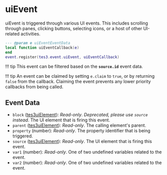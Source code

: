 <!---
	This file is autogenerated. Do not edit this file manually. Your changes will be ignored.
	More information: https://github.com/MWSE/MWSE/tree/master/docs
-->

# uiEvent
<div class="search_terms" style="display: none">uievent</div>

uiEvent is triggered through various UI events. This includes scrolling through panes, clicking buttons, selecting icons, or a host of other UI-related activities.

```lua
--- @param e uiEventEventData
local function uiEventCallback(e)
end
event.register(tes3.event.uiEvent, uiEventCallback)
```

!!! tip
	This event can be filtered based on the **`source.id`** event data.

!!! tip
	An event can be claimed by setting `e.claim` to `true`, or by returning `false` from the callback. Claiming the event prevents any lower priority callbacks from being called.

## Event Data

* `block` ([tes3uiElement](../../types/tes3uiElement)): *Read-only*. *Deprecated, please use `source` instead*. The UI element that is firing this event.
* `parent` ([tes3uiElement](../../types/tes3uiElement)): *Read-only*. The calling element's parent.
* `property` (number): *Read-only*. The property identifier that is being triggered.
* `source` ([tes3uiElement](../../types/tes3uiElement)): *Read-only*. The UI element that is firing this event.
* `var1` (number): *Read-only*. One of two undefined variables related to the event.
* `var2` (number): *Read-only*. One of two undefined variables related to the event.

